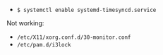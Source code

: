 - `$ systemctl enable systemd-timesyncd.service`

Not working:

- `/etc/X11/xorg.conf.d/30-monitor.conf`
- `/etc/pam.d/i3lock`
